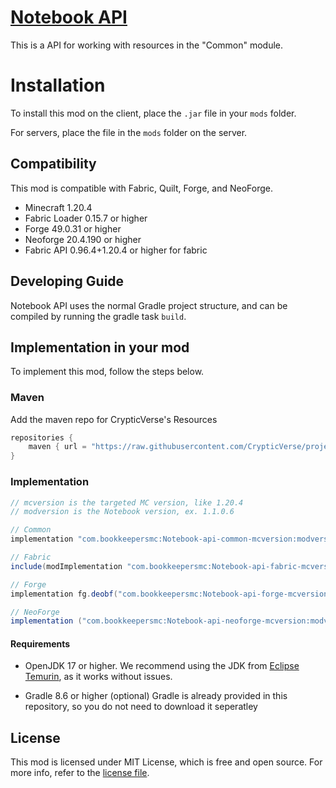 # [Notebook API](https://curseforge.com/minecraft/mc-mods/notebook-api)

This is a API for working with resources in the "Common" module.

# Installation 
To install this mod on the client, place the `.jar` file in your `mods` folder.

For servers, place the file in the `mods` folder on the server.

## Compatibility

This mod is compatible with Fabric, Quilt, Forge, and NeoForge.
- Minecraft 1.20.4
- Fabric Loader 0.15.7 or higher
- Forge 49.0.31 or higher
- Neoforge 20.4.190 or higher
- Fabric API 0.96.4+1.20.4 or higher for fabric

## Developing Guide
Notebook API uses the normal Gradle project structure, and can be compiled by running the gradle task `build`.

## Implementation in your mod
To implement this mod, follow the steps below.

### Maven
Add the maven repo for CrypticVerse's Resources
```gradle
repositories {
    maven { url = "https://raw.githubusercontent.com/CrypticVerse/projectresources/master/maven" }
}
```

### Implementation
```gradle
// mcversion is the targeted MC version, like 1.20.4
// modversion is the Notebook version, ex. 1.1.0.6

// Common
implementation "com.bookkeepersmc:Notebook-api-common-mcversion:modversion"

// Fabric
include(modImplementation "com.bookkeepersmc:Notebook-api-fabric-mcversion:modversion")

// Forge
implementation fg.deobf("com.bookkeepersmc:Notebook-api-forge-mcversion:modversion")

// NeoForge
implementation ("com.bookkeepersmc:Notebook-api-neoforge-mcversion:modversion")
```

#### Requirements

- OpenJDK 17 or higher.
  We recommend using the JDK from [Eclipse Temurin](https://adoptium.net/temurin/releases/?version=17), as it works without issues.

- Gradle 8.6 or higher (optional)
  Gradle is already provided in this repository, so you do not need to download it seperatley

## License
   This mod is licensed under MIT License, which is free and open source. For more info, refer to the [license file](LICENSE).
 

